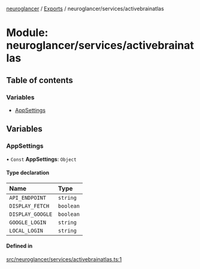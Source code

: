 [neuroglancer](../README.md) / [Exports](../modules.md) / neuroglancer/services/activebrainatlas

# Module: neuroglancer/services/activebrainatlas

## Table of contents

### Variables

- [AppSettings](neuroglancer_services_activebrainatlas.md#appsettings)

## Variables

### AppSettings

• `Const` **AppSettings**: `Object`

#### Type declaration

| Name | Type |
| :------ | :------ |
| `API_ENDPOINT` | `string` |
| `DISPLAY_FETCH` | `boolean` |
| `DISPLAY_GOOGLE` | `boolean` |
| `GOOGLE_LOGIN` | `string` |
| `LOCAL_LOGIN` | `string` |

#### Defined in

[src/neuroglancer/services/activebrainatlas.ts:1](https://github.com/ActiveBrainAtlas2/neuroglancer/blob/034b457d/src/neuroglancer/services/activebrainatlas.ts#L1)
